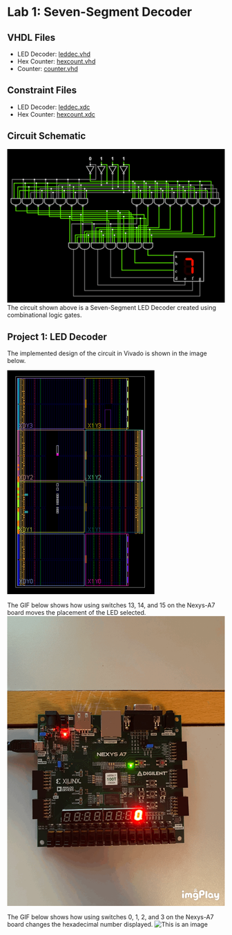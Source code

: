 # Lab 1: Seven-Segment Decoder

## VHDL Files
* LED Decoder: [leddec.vhd](./leddec.vhd)
* Hex Counter: [hexcount.vhd](./hexcount.vhd)
* Counter: [counter.vhd](./counter.vhd)
## Constraint Files
* LED Decoder: [leddec.xdc](./leddec.xdc)
* Hex Counter: [hexcount.xdc](./hexcount.xdc)


## Circuit Schematic
![This is an image](https://github.com/Arif12467/Digital-System-Design-AIA/blob/087d2242f7a452b44c77a72ee79911b1b8a98d45/Assignment-3/schematic.png)
The circuit shown above is a Seven-Segment LED Decoder created using combinational logic gates.

## Project 1: LED Decoder
The implemented design of the circuit in Vivado is shown in the image below.

![This is an image](https://github.com/Arif12467/Digital-System-Design-AIA/blob/d989741409416ed9325f1a887e4615cc4b270705/Assignment-3/implemented_design.png)


The GIF below shows how using switches 13, 14, and 15 on the Nexys-A7 board moves the placement of the LED selected.
![This is an image](https://github.com/Arif12467/Digital-System-Design-AIA/blob/d989741409416ed9325f1a887e4615cc4b270705/Assignment-3/leddec_placement.GIF)


The GIF below shows how using switches 0, 1, 2, and 3 on the Nexys-A7 board changes the hexadecimal number displayed.
![This is an image](https://github.com/Arif12467/Digital-System-Design-AIA/blob/d989741409416ed9325f1a887e4615cc4b270705/Assignment-3/leddec_count.GIF)
